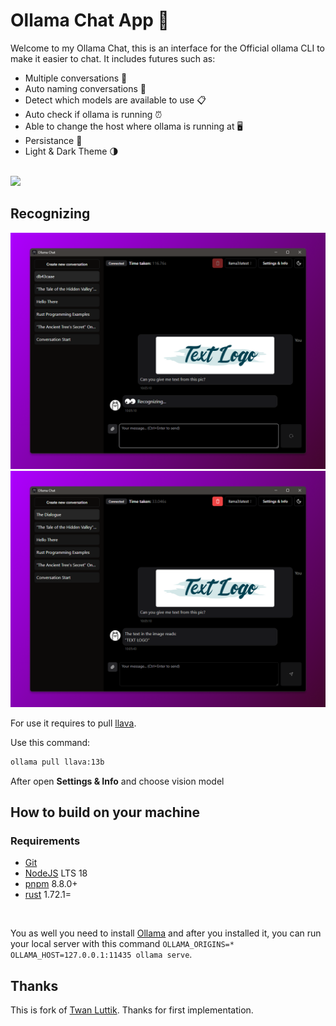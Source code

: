 # Ollama Chat App 🐐

Welcome to my Ollama Chat, this is an interface for the Official ollama CLI to make it easier to chat. It includes futures such as:

- Multiple conversations 💬
- Auto naming conversations 🧠
- Detect which models are available to use 📋
- Auto check if ollama is running ⏰
- Able to change the host where ollama is running at 🖥️
- Persistance 📀
- Light & Dark Theme 🌗

<br />

<img src="./.github/docs/preview-1.png" />

<br />

## Recognizing

<img src="./.github/docs/recognizing.png" />
<img src="./.github/docs/recognizing-done.png" />

For use it requires to pull [llava](https://ollama.com/library/llava).

Use this command:

```sh
ollama pull llava:13b
```

After open **Settings & Info** and choose vision model

## How to build on your machine

### Requirements

- [Git](https://git-scm.com/)
- [NodeJS](https://nodejs.org/en) LTS 18
- [pnpm](https://pnpm.io/) 8.8.0+
- [rust](https://www.rust-lang.org/) 1.72.1=

<br />

You as well you need to install [Ollama](https://ollama.ai) and after you installed it, you can run your local server with this command `OLLAMA_ORIGINS=* OLLAMA_HOST=127.0.0.1:11435 ollama serve`.

## Thanks

This is fork of [Twan Luttik](https://github.com/ollama-interface/Ollama-Gui). Thanks for first implementation.
